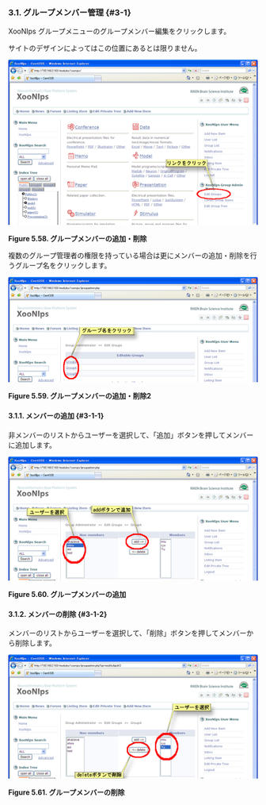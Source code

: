 ### 3.1. グループメンバー管理 {#3-1}

XooNIps グループメニューのグループメンバー編集をクリックします。

サイトのデザインによってはこの位置にあるとは限りません。

![グループメンバーの追加・削除](../../assets/xoonips-operate53.png)

**Figure 5.58. グループメンバーの追加・削除**

複数のグループ管理者の権限を持っている場合は更にメンバーの追加・削除を行うグループ名をクリックします。

![グループメンバーの追加・削除2](../../assets/xoonips-operate54.png)

**Figure 5.59. グループメンバーの追加・削除2**

#### 3.1.1. メンバーの追加 {#3-1-1}

非メンバーのリストからユーザーを選択して、「追加」ボタンを押してメンバーに追加します。

![グループメンバーの追加](../../assets/xoonips-operate55.png)

**Figure 5.60. グループメンバーの追加**

#### 3.1.2. メンバーの削除 {#3-1-2}

メンバーのリストからユーザーを選択して、「削除」ボタンを押してメンバーから削除します。

![グループメンバーの削除](../../assets/xoonips-operate56.png)

**Figure 5.61. グループメンバーの削除**